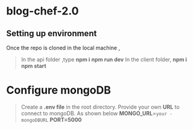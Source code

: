 # ﻿blog-chef-2.0
## Setting up environment

Once the repo is cloned in the local machine ,
>In the api folder ,type 
>**npm i**
>**npm run dev**
>In the client folder, 
>**npm i**
>**npm start**

# Configure mongoDB
>Create a **.env file** in the root directory.
> Provide your own **URL** to connect to mongoDB.
> As shown below
>**MONGO_URL**=`your - mongoDBURL`
>**PORT=5000**
